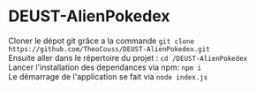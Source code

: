 # DEUST-AlienPokedex  
Cloner le dépot git grâce a la commande `git clone https://github.com/TheoCouss/DEUST-AlienPokedex.git`  
Ensuite aller dans le répertoire du projet : `cd /DEUST-AlienPokedex`  
Lancer l'installation des dependances via npm: `npm i`  
Le démarrage de l'application se fait via `node index.js`  
